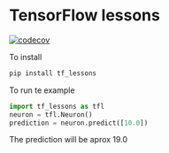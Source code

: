 # TensorFlow lessons
[![codecov](https://codecov.io/gh/nepito/tf_lessons/branch/main/graph/badge.svg)](https://codecov.io/gh/nepito/tf_lessons)

To install
```bash
pip install tf_lessons
```

To run te example
```python
import tf_lessons as tfl
neuron = tfl.Neuron()
prediction = neuron.predict([10.0])
```
The prediction will be aprox 19.0

